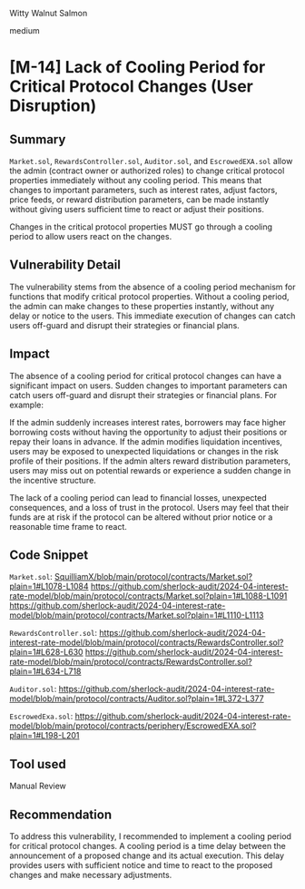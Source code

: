 Witty Walnut Salmon

medium

# [M-14] Lack of Cooling Period for Critical Protocol Changes (User Disruption)

## Summary

`Market.sol`, `RewardsController.sol`, `Auditor.sol`, and `EscrowedEXA.sol` allow the admin (contract owner or authorized roles) to change critical protocol properties immediately without any cooling period. This means that changes to important parameters, such as interest rates, adjust factors, price feeds, or reward distribution parameters, can be made instantly without giving users sufficient time to react or adjust their positions.

Changes in the critical protocol properties MUST go through a cooling period to allow users react on the changes.	

## Vulnerability Detail

The vulnerability stems from the absence of a cooling period mechanism for functions that modify critical protocol properties. Without a cooling period, the admin can make changes to these properties instantly, without any delay or notice to the users. This immediate execution of changes can catch users off-guard and disrupt their strategies or financial plans.


## Impact

The absence of a cooling period for critical protocol changes can have a significant impact on users. Sudden changes to important parameters can catch users off-guard and disrupt their strategies or financial plans. For example:

If the admin suddenly increases interest rates, borrowers may face higher borrowing costs without having the opportunity to adjust their positions or repay their loans in advance.
If the admin modifies liquidation incentives, users may be exposed to unexpected liquidations or changes in the risk profile of their positions.
If the admin alters reward distribution parameters, users may miss out on potential rewards or experience a sudden change in the incentive structure.

The lack of a cooling period can lead to financial losses, unexpected consequences, and a loss of trust in the protocol. Users may feel that their funds are at risk if the protocol can be altered without prior notice or a reasonable time frame to react.

## Code Snippet

`Market.sol`:
[SquilliamX/blob/main/protocol/contracts/Market.sol?plain=1#L1078-L1084](https://github.com/sherlock-audit/2024-04-interest-rate-model/blob/main/protocol/contracts/Market.sol?plain=1#L1078-L1084)
https://github.com/sherlock-audit/2024-04-interest-rate-model/blob/main/protocol/contracts/Market.sol?plain=1#L1088-L1091
https://github.com/sherlock-audit/2024-04-interest-rate-model/blob/main/protocol/contracts/Market.sol?plain=1#L1110-L1113

`RewardsController.sol`:
https://github.com/sherlock-audit/2024-04-interest-rate-model/blob/main/protocol/contracts/RewardsController.sol?plain=1#L628-L630
https://github.com/sherlock-audit/2024-04-interest-rate-model/blob/main/protocol/contracts/RewardsController.sol?plain=1#L634-L718

`Auditor.sol`:
https://github.com/sherlock-audit/2024-04-interest-rate-model/blob/main/protocol/contracts/Auditor.sol?plain=1#L372-L377

`EscrowedExa.sol`:
https://github.com/sherlock-audit/2024-04-interest-rate-model/blob/main/protocol/contracts/periphery/EscrowedEXA.sol?plain=1#L198-L201

## Tool used

Manual Review

## Recommendation
To address this vulnerability, I recommended to implement a cooling period for critical protocol changes. A cooling period is a time delay between the announcement of a proposed change and its actual execution. This delay provides users with sufficient notice and time to react to the proposed changes and make necessary adjustments.